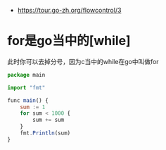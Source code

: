 - https://tour.go-zh.org/flowcontrol/3
# for是go当中的[while]

此时你可以去掉分号，因为c当中的while在go中叫做for

```js
package main

import "fmt"

func main() {
	sum := 1
	for sum < 1000 {
		sum += sum
	}
	fmt.Println(sum)
}

```
